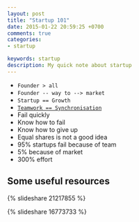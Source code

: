 ```yaml
---
layout: post
title: "Startup 101"
date: 2015-01-22 20:59:25 +0700
comments: true
categories: 
- startup

keywords: startup
description: My quick note about startup
---
```


- `Founder > all`
- `Founder -- way to --> market`
- `Startup == Growth`
- [`Teamwork == Synchronisation`](/2014/12/05/it-is-hard-to-become-a-team-member/)
- Fail quickly
- Know how to fail
- Know how to give up
- Equal shares is not a good idea
- 95% startups fail because of team
- 5% because of market
- 300% effort

Some useful resources
----------

{% slideshare 21217855 %}

{% slideshare 16773733 %}

